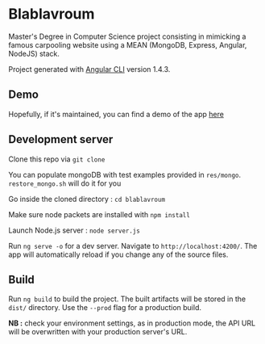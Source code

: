 # Blablavroum
Master's Degree in Computer Science project consisting in mimicking a famous carpooling website using a MEAN (MongoDB, Express, Angular, NodeJS) stack.

Project generated with [Angular CLI](https://github.com/angular/angular-cli) version 1.4.3.

## Demo
Hopefully, if it's maintained, you can find a demo of the app [here](http://theo.kriszt.fr/angular/blablavroum/)

## Development server
Clone this repo via `git clone`

You can populate mongoDB with test examples provided in `res/mongo`. `restore_mongo.sh` will do it for you 
 
Go inside the cloned directory : `cd blablavroum`

Make sure node packets are installed with `npm install`

Launch Node.js server :  `node server.js` 

Run `ng serve -o` for a dev server. 
Navigate to `http://localhost:4200/`. 
The app will automatically reload if you change any of the source files.

## Build

Run `ng build` to build the project. The built artifacts will be stored in the `dist/` directory. 
Use the `--prod` flag for a production build.

**NB :** check your environment settings, as in production mode, the API URL will be overwritten with your production server's URL.
